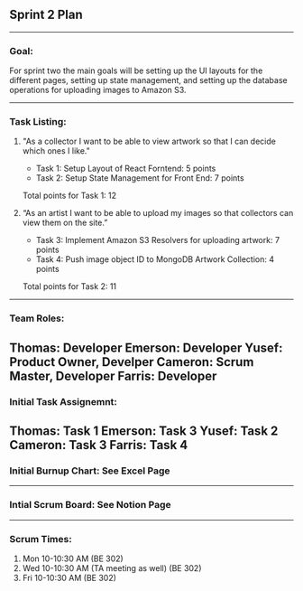 ## Sprint 2 Plan

---

### Goal:

For sprint two the main goals will be setting up the UI layouts for the different pages, setting up state management, and setting up the database operations for uploading images to Amazon S3.

---

### Task Listing:

1. "As a collector I want to be able to view artwork so that I can decide which ones I like."
   * Task 1: Setup Layout of React Forntend: 5 points
   * Task 2: Setup State Management for Front End: 7 points
   

   Total points for Task 1: 12

2. “As an artist I want to be able to upload my images so that collectors can view them on the site.”
   * Task 3: Implement Amazon S3 Resolvers for uploading artwork: 7 points
   * Task 4: Push image object ID to MongoDB Artwork Collection: 4 points

   Total points for Task 2: 11
---


### Team Roles: ###

Thomas: Developer
Emerson: Developer
Yusef: Product Owner, Develper
Cameron: Scrum Master, Developer
Farris: Developer
---

### Initial Task Assignemnt: ###

Thomas: Task 1
Emerson: Task 3
Yusef: Task 2
Cameron: Task 3
Farris: Task 4
---


### Initial Burnup Chart: See Excel Page ###
---

### Intial Scrum Board: See Notion Page ###
---

### Scrum Times: ###
1. Mon 10-10:30 AM (BE 302)
2. Wed 10-10:30 AM (TA meeting as well) (BE 302)
3. Fri 10-10:30 AM (BE 302)